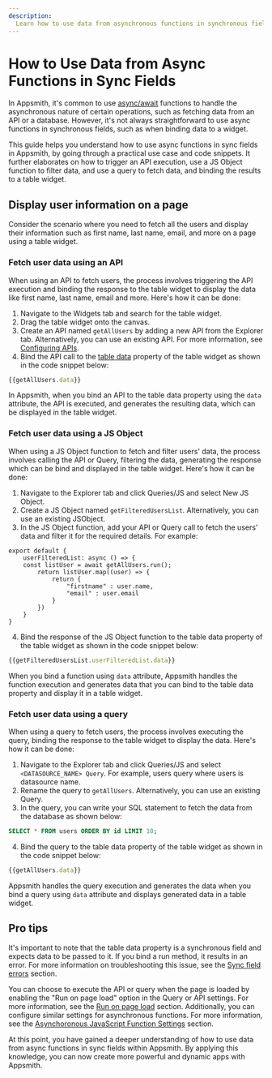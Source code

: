 ```yaml
---
description:
  Learn how to use data from asynchronous functions in synchronous fields in Appsmith to build efficient apps.
---
```


# How to Use Data from Async Functions in Sync Fields
In Appsmith, it's common to use [async/await](/core-concepts/writing-code/javascript-promises#asyncawait) functions to handle the asynchronous nature of certain operations, such as fetching data from an API or a database. However, it's not always straightforward to use async functions in synchronous fields, such as when binding data to a widget. 

 <VideoEmbed host="youtube" videoId="yn_8gs5w04g" title="Using data from Async function in Synchronous Field" caption="Using data from Async function in Synchronous Field"/> 

This guide helps you understand how to use async functions in sync fields in Appsmith, by going through a practical use case and code snippets. It further elaborates on how to trigger an API execution, use a JS Object function to filter data, and use a query to fetch data, and binding the results to a table widget.

## Display user information on a page

Consider the scenario where you need to fetch all the users and display their information such as first name, last name, email, and more on a page using a table widget.

### Fetch user data using an API

 When using an API to fetch users, the process involves triggering the API execution and binding the response to the table widget to display the data like first name, last name, email and more. Here's how it can be done:

<VideoEmbed host="youtube" videoId="iYZV9DPnugY" title="Fetch user data using an API" caption="Fetch user data using an API"/>  

1. Navigate to the Widgets tab and search for the table widget.
2. Drag the table widget onto the canvas.
3. Create an API named `getAllUsers` by adding a new API from the Explorer tab. Alternatively, you can use an existing API. For more information, see [Configuring APIs](/core-concepts/connecting-to-data-sources/authentication/connect-to-apis).
4. Bind the API call to the [table data](/reference/widgets/table#table-data) property of the table widget as shown in the code snippet below: 
```javascript
{{getAllUsers.data}}
```
In Appsmith, when you bind an API to the table data property using the `data` attribute, the API is executed, and generates the resulting data, which can be displayed in the table widget.

### Fetch user data using a JS Object

When using a JS Object function to fetch and filter users' data, the process involves calling the API or Query, filtering the data, generating the response which can be bind and displayed in the table widget. Here's how it can be done:

 <VideoEmbed host="youtube" videoId="8mVQS6uaR6M" title="Fetch user data using a JS Object" caption="Fetch user data using a JS Object"/>  


1. Navigate to the Explorer tab and click Queries/JS and select New JS Object.
2. Create a JS Object named `getFilteredUsersList`. Alternatively, you can use an existing JSObject.
3. In the JS Object function, add your API or Query call to fetch the users' data and filter it for the required details. For example:

```
export default {
	userFilteredList: async () => {
	const listUser = await getAllUsers.run();
		return listUser.map((user) => {
			return {
				"firstname" : user.name,
				"email" : user.email
			}
		})		
	}
}
```
4. Bind the response of the JS Object function to the table data property of the table widget as shown in the code snippet below:
```javascript
{{getFilteredUsersList.userFilteredList.data}}
```
When you bind a function using `data` attribute, Appsmith handles the function execution and generates data that you can bind to the table data property and display it in a table widget.

### Fetch user data using a query

When using a query to fetch users, the process involves executing the query, binding the response to the table widget to display the data. Here's how it can be done:

 <VideoEmbed host="youtube" videoId="hqkI0h7DQ-s" title="Using a Query" caption="Using a Query"/>  


1. Navigate to the Explorer tab and click Queries/JS and select `<DATASOURCE_NAME> Query`. For example, users query where users is datasource name.
2. Rename the query to `getAllUsers`. Alternatively, you can use an existing Query.
3. In the query, you can write your SQL statement to fetch the data from the database as shown below:
```sql
SELECT * FROM users ORDER BY id LIMIT 10;
```
4. Bind the query to the table data property of the table widget as shown in the code snippet below:
```javascript
{{getAllUsers.data}}
```
Appsmith handles the query execution and generates the data when you bind a query using `data` attribute and displays generated data in a table widget.

## Pro tips
It's important to note that the table data property is a synchronous field and expects data to be passed to it. If you bind a run method, it results in an error. For more information on troubleshooting this issue, see the [Sync field errors](/help-and-support/troubleshooting-guide/widget-errors#sync-field-error.) section.

You can choose to execute the API or query when the page is loaded by enabling the "Run on page load" option in the Query or API settings. For more information, see the [Run on page load](/core-concepts/data-access-and-binding/querying-a-database/query-settings#run-query-on-page-load) section. Additionally, you can configure similar settings for asynchronous functions. For more information, see the [Asynchoronous JavaScript Function Settings](/core-concepts/writing-code/javascript-editor-beta/asynchronous-javascript-function-settings) section.

At this point, you have gained a deeper understanding of how to use data from async functions in sync fields within Appsmith. By applying this knowledge, you can now create more powerful and dynamic apps with Appsmith.